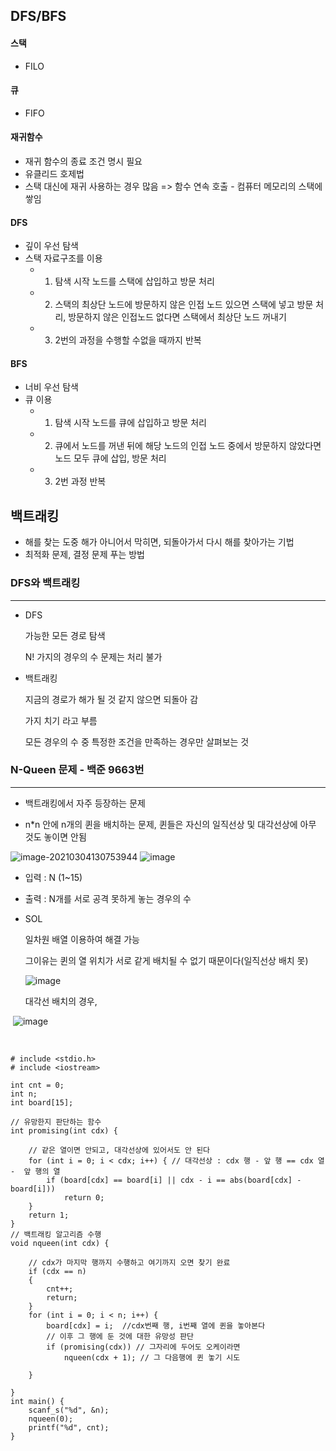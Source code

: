 ## DFS/BFS

#### 스택

- FILO

#### 큐

- FIFO

#### 재귀함수

- 재귀 함수의 종료 조건 명시 필요
- 유클리드 호제법
- 스택 대신에 재귀 사용하는 경우 많음 => 함수 연속 호출 - 컴퓨터 메모리의 스택에 쌓임

#### DFS

- 깊이 우선 탐색
- 스택 자료구조를 이용
  - 1) 탐색 시작 노드를 스택에 삽입하고 방문 처리
  - 2) 스택의 최상단 노드에 방문하지 않은 인접 노드 있으면 스택에 넣고 방문 처리, 방문하지 않은 인접노드 없다면 스택에서 최상단 노드 꺼내기
  - 3) 2번의 과정을 수행할 수없을 때까지 반복

#### BFS

- 너비 우선 탐색
- 큐 이용
  - 1) 탐색 시작 노드를 큐에 삽입하고 방문 처리
  - 2) 큐에서 노드를 꺼낸 뒤에 해당 노드의 인접 노드 중에서 방문하지 않았다면 노드 모두 큐에 삽입, 방문 처리
  - 3) 2번 과정 반복



## 백트래킹

- 해를 찾는 도중 해가 아니어서 막히면, 되돌아가서 다시 해를 찾아가는 기법
- 최적화 문제, 결정 문제 푸는 방법

### DFS와 백트래킹

------

- DFS

  가능한 모든 경로 탐색

  N! 가지의 경우의 수 문제는 처리 불가

- 백트래킹

  지금의 경로가 해가 될 것 같지 않으면 되돌아 감

  가지 치기 라고 부름

  모든 경우의 수 중 특정한 조건을 만족하는 경우만 살펴보는 것

  

### N-Queen 문제 - 백준 9663번

------

- 백트래킹에서 자주 등장하는 문제

- n*n 안에 n개의 퀸을 배치하는 문제, 퀸들은 자신의 일직선상 및 대각선상에 아무 것도 놓이면 안됨

  

![image-20210304130753944](C:\Users\yujin\AppData\Roaming\Typora\typora-user-images\image-20210304130753944.png)
![image](https://user-images.githubusercontent.com/38436013/109910090-b1ac9080-7cea-11eb-98cf-bbbecb7616bd.png)

- 입력 : N (1~15)

- 출력 : N개를 서로 공격 못하게 놓는 경우의 수

- SOL

  일차원 배열 이용하여 해결 가능

  그이유는 퀸의 열 위치가 서로 같게 배치될 수 없기 때문이다(일직선상 배치 못)

  ![image](https://user-images.githubusercontent.com/38436013/109910343-3dbeb800-7ceb-11eb-8633-61ace0fec7cd.png)

  대각선 배치의 경우, 

​       ![image](https://user-images.githubusercontent.com/38436013/109910300-267fca80-7ceb-11eb-91d0-e76f1fedab21.png)

​		

~~~
# include <stdio.h>
# include <iostream>

int cnt = 0;
int n;
int board[15];

// 유망한지 판단하는 함수
int promising(int cdx) {

	// 같은 열이면 안되고, 대각선상에 있어서도 안 된다
	for (int i = 0; i < cdx; i++) { // 대각선상 : cdx 행 - 앞 행 == cdx 열 -  앞 행의 열
		if (board[cdx] == board[i] || cdx - i == abs(board[cdx] - board[i]))
			return 0;
	}	
	return 1;
}
// 백트래킹 알고리즘 수행
void nqueen(int cdx) {

	// cdx가 마지막 행까지 수행하고 여기까지 오면 찾기 완료
	if (cdx == n)
	{
		cnt++;
		return;
	}
	for (int i = 0; i < n; i++) {
		board[cdx] = i;  //cdx번째 행, i번째 열에 퀸을 놓아본다
		// 이후 그 행에 둔 것에 대한 유망성 판단
		if (promising(cdx)) // 그자리에 두어도 오케이라면
			nqueen(cdx + 1); // 그 다음행에 퀸 놓기 시도

	}

}
int main() {
	scanf_s("%d", &n);
	nqueen(0);
	printf("%d", cnt);
}

~~~

